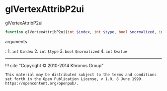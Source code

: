 # glVertexAttribP2ui
glVertexAttribP2ui

```php
function glVertexAttribP2ui(int $index, int $type, bool $normalized, int $value) : void
```



arguments

:    1. `int` `$index` 
    2. `int` `$type` 
    3. `bool` `$normalized` 
    4. `int` `$value` 



---
     

!!! cite "Copyright © 2010-2014 Khronos Group"

    This material may be distributed subject to the terms and conditions set forth in the Open Publication License, v 1.0, 8 June 1999. https://opencontent.org/openpub/.